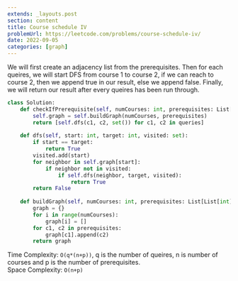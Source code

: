 ```yaml
---
extends: _layouts.post
section: content
title: Course schedule IV
problemUrl: https://leetcode.com/problems/course-schedule-iv/
date: 2022-09-05
categories: [graph]
---
```


We will first create an adjacency list from the prerequisites. Then for each queires, we will start DFS from course 1 to course 2, if we can reach to course 2, then we append true in our result, else we append false. Finally, we will return our result after every queires has been run through.

```python
class Solution:
    def checkIfPrerequisite(self, numCourses: int, prerequisites: List[List[int]], queries: List[List[int]]) -> List[bool]:
        self.graph = self.buildGraph(numCourses, prerequisites)
        return [self.dfs(c1, c2, set()) for c1, c2 in queries]
        
    def dfs(self, start: int, target: int, visited: set):
        if start == target:
            return True
        visited.add(start)
        for neighbor in self.graph[start]:
            if neighbor not in visited:
                if self.dfs(neighbor, target, visited):
                    return True
        return False
        
    def buildGraph(self, numCourses: int, prerequisites: List[List[int]]) -> dict:
        graph = {}
        for i in range(numCourses):
            graph[i] = []
        for c1, c2 in prerequisites:
            graph[c1].append(c2)
        return graph
```

Time Complexity: `O(q*(n+p))`, q is the number of queires, n is number of courses and p is the number of prerequisites. <br/>
Space Complexity: `O(n+p)`